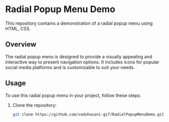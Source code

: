 # Radial Popup Menu Demo

This repository contains a demonstration of a radial popup menu using HTML, CSS.

## Overview

The radial popup menu is designed to provide a visually appealing and interactive way to present navigation options. It includes icons for popular social media platforms and is customizable to suit your needs.


## Usage

To use this radial popup menu in your project, follow these steps:

1. Clone the repository:

   ```bash
   git clone https://github.com/vadohasani-gif/RadialPopupMenuDemo.git
